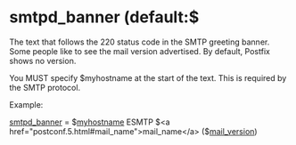 # smtpd_banner (default:$ 


The text that follows the 220 status code in the SMTP greeting
banner. Some people like to see the mail version advertised. By
default, Postfix shows no version.



You MUST specify $myhostname at the start of the text. This is
required by the SMTP protocol.



Example:



<a href="postconf.5.html#smtpd_banner">smtpd_banner</a> = $<a href="postconf.5.html#myhostname">myhostname</a> ESMTP $<a href="postconf.5.html#mail_name">mail_name</a> ($<a href="postconf.5.html#mail_version">mail_version</a>)



